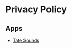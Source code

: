# Privacy Policy

## Apps
- [Tate Sounds](http://fl0wo.github.io/privacy-policies-app/TateSounds.md)
